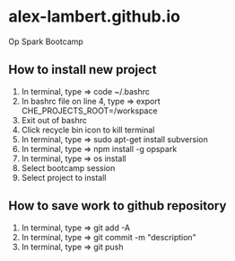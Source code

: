 # alex-lambert.github.io
Op Spark Bootcamp

## How to install new project
1) In terminal, type => code ~/.bashrc
2) In bashrc file on line 4, type => export CHE_PROJECTS_ROOT=/workspace
3) Exit out of bashrc
4) Click recycle bin icon to kill terminal
5) In terminal, type => sudo apt-get install subversion
6) In terminal, type => npm install -g opspark
7) In terminal, type => os install
8) Select bootcamp session
9) Select project to install

## How to save work to github repository
1) In terminal, type => git add -A
2) In terminal, type => git commit -m "description"
3) In terminal, type => git push
